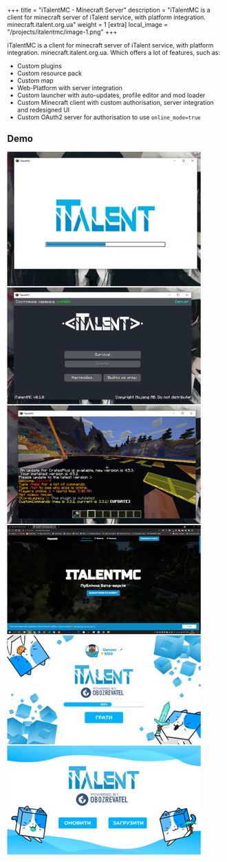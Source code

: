 +++
title = "iTalentMC - Minecraft Server"
description = "iTalentMC is a client for minecraft server of iTalent service, with platform integration. minecraft.italent.org.ua"
weight = 1
[extra]
local_image = "/projects/italentmc/image-1.png"
+++

iTalentMC is a client for minecraft server of iTalent service, with platform integration. minecraft.italent.org.ua.
Which offers a lot of features, such as:
- Custom plugins
- Custom resource pack
- Custom map
- Web-Platform with server integration
- Custom launcher with auto-updates, profile editor and mod loader
- Custom Minecraft client with custom authorisation, server integration and redesigned UI
- Custom OAuth2 server for authorisation to use `online_mode=true`


## Demo
<img alt="all parts" async src="image-1.png" width="450px"></img>
<img alt="all parts" async src="image-2.png" width="450px"></img>
<img alt="all parts" async src="image-3.png" width="450px"></img>
<img alt="all parts" async src="image-4.png" width="450px"></img>
<img alt="all parts" async src="image-5.png" width="450px"></img>
<img alt="all parts" async src="image-6.png" width="450px"></img>
